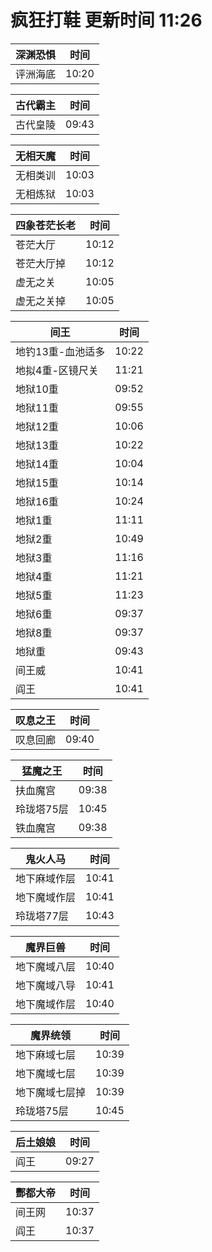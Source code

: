 # 疯狂打鞋 更新时间 11:26

| 深渊恐惧   | 时间    |
|--------|-------|
| 评洲海底 | 10:20 |

| 古代霸主   | 时间    |
|--------|-------|
| 古代皇陵 | 09:43 |

| 无相天魔   | 时间    |
|--------|-------|
| 无相类训 | 10:03 |
| 无相炼狱 | 10:03 |

| 四象苍茫长老   | 时间    |
|--------|-------|
| 苍茫大厅 | 10:12 |
| 苍茫大厅掉 | 10:12 |
| 虚无之关 | 10:05 |
| 虚无之关掉 | 10:05 |

| 间王   | 时间    |
|--------|-------|
| 地钓13重-血池适多 | 10:22 |
| 地拟4重-区镜尺关 | 11:21 |
| 地狱10重 | 09:52 |
| 地狱11重 | 09:55 |
| 地狱12重 | 10:06 |
| 地狱13重 | 10:22 |
| 地狱14重 | 10:04 |
| 地狱15重 | 10:14 |
| 地狱16重 | 10:24 |
| 地狱1重 | 11:11 |
| 地狱2重 | 10:49 |
| 地狱3重 | 11:16 |
| 地狱4重 | 11:21 |
| 地狱5重 | 11:23 |
| 地狱6重 | 09:37 |
| 地狱8重 | 09:37 |
| 地狱重 | 09:43 |
| 间王威 | 10:41 |
| 阎王 | 10:41 |

| 叹息之王   | 时间    |
|--------|-------|
| 叹息回廊 | 09:40 |

| 猛魔之王   | 时间    |
|--------|-------|
| 扶血魔宫 | 09:38 |
| 玲珑塔75层 | 10:45 |
| 铁血魔宫 | 09:38 |

| 鬼火人马   | 时间    |
|--------|-------|
| 地下麻域作层 | 10:41 |
| 地下魔域作层 | 10:41 |
| 玲珑塔77层 | 10:43 |

| 魔界巨兽   | 时间    |
|--------|-------|
| 地下魔域八层 | 10:40 |
| 地下魔域八导 | 10:41 |
| 地下魔域作层 | 10:40 |

| 魔界统领   | 时间    |
|--------|-------|
| 地下麻域七层 | 10:39 |
| 地下魔域七层 | 10:39 |
| 地下魔域七层掉 | 10:39 |
| 玲珑塔75层 | 10:45 |

| 后土娘娘   | 时间    |
|--------|-------|
| 阎王 | 09:27 |

| 酆都大帝   | 时间    |
|--------|-------|
| 间王网 | 10:37 |
| 阎王 | 10:37 |